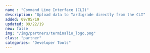 ```yaml
---
name : "Command Line Interface (CLI)"
description: "Upload data to Tardigrade directly from the CLI"
added: 09/05/19
updated: 09/22/19
new: false
img: "/img/partners/terminalio_logo.png"
class: "partner"
categories: "Developer Tools"
---
```

